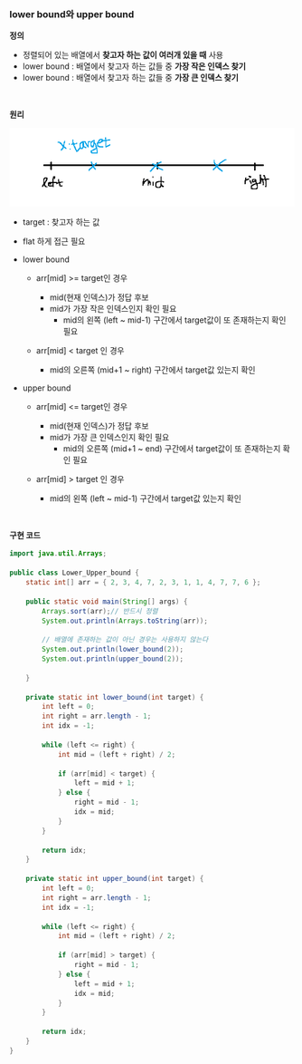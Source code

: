### lower bound와 upper bound

**정의**

- 정렬되어 있는 배열에서 **찾고자 하는 값이 여러개 있을 때** 사용
- lower bound : 배열에서 찾고자 하는 값들 중 **가장 작은 인덱스 찾기**
- lower bound : 배열에서 찾고자 하는 값들 중 **가장 큰 인덱스 찾기**

<br>

**원리**

![](./bound.png)

- target : 찾고자 하는 값

- flat 하게 접근 필요

- lower bound

  - arr[mid] >= target인 경우
    - mid(현재 인덱스)가 정답 후보
    - mid가 가장 작은 인덱스인지 확인 필요
      - mid의 왼쪽 (left ~ mid-1) 구간에서 target값이 또 존재하는지 확인 필요

  - arr[mid] < target 인 경우
    - mid의 오른쪽 (mid+1 ~ right) 구간에서 target값 있는지 확인

- upper bound

  - arr[mid] <= target인 경우
    - mid(현재 인덱스)가 정답 후보
    - mid가 가장 큰 인덱스인지 확인 필요
      - mid의 오른쪽 (mid+1 ~ end) 구간에서 target값이 또 존재하는지 확인 필요

  - arr[mid] > target 인 경우
    - mid의 왼쪽 (left ~ mid-1) 구간에서 target값 있는지 확인

<br>

**구현 코드**

```java
import java.util.Arrays;

public class Lower_Upper_bound {
	static int[] arr = { 2, 3, 4, 7, 2, 3, 1, 1, 4, 7, 7, 6 };

	public static void main(String[] args) {
		Arrays.sort(arr);// 반드시 정렬
		System.out.println(Arrays.toString(arr));
		
		// 배열에 존재하는 값이 아닌 경우는 사용하지 않는다
		System.out.println(lower_bound(2));
		System.out.println(upper_bound(2));
		
	}

	private static int lower_bound(int target) {
		int left = 0;
		int right = arr.length - 1;
		int idx = -1;

		while (left <= right) {
			int mid = (left + right) / 2;

			if (arr[mid] < target) {
				left = mid + 1;
			} else {
				right = mid - 1;
				idx = mid;
			}
		}

		return idx;
	}

	private static int upper_bound(int target) {
		int left = 0;
		int right = arr.length - 1;
		int idx = -1;
		
		while (left <= right) {
			int mid = (left + right) / 2;

			if (arr[mid] > target) {
				right = mid - 1;
			} else {
				left = mid + 1;
				idx = mid;
			}
		}
		
		return idx;
	}
}

```

